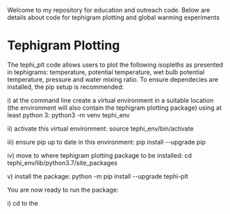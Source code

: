 Welcome to my repository for education and outreach code.  Below are details about code for tephigram plotting and global warming experiments

# Tephigram Plotting
The tephi_plt code allows users to plot the following isopleths as presented in tephigrams: temperature, potential temperature, wet bulb potential temperature, pressure and water mixing ratio.  To ensure dependecies are installed, the pip setup is recommended:

i) at the command line create a virtual environment in a suitable location (the environment will also contain the tephigram plotting package) using at least python 3: python3 -m venv tephi_env

ii) activate this virtual environment: source tephi_env/bin/activate

iii) ensure pip up to date in this environment: pip install --upgrade pip

iv) move to where tephigram plotting package to be installed: cd tephi_env/lib/python3.7/site_packages

v) install the package: python -m pip install --upgrade tephi-plt

You are now ready to run the package:

i) cd to the 
